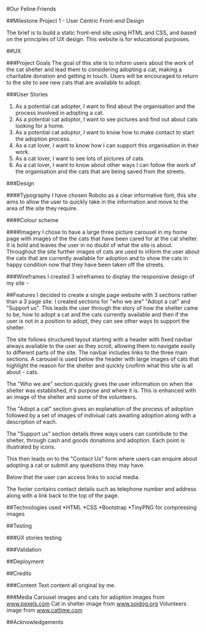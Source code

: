 #Our Feline Friends

##Milestone Project 1 - User Centric Front-end Design

The brief is to build a static front-end site using HTML and CSS, and based on the principles of UX design. This website is for educational purposes.

##UX

###Project Goals
The goal of this site is to inform users about the work of the cat shelter and lead them to considering adopting a cat, making a charitable donation and getting in touch. Users will be encouraged to return to the site to see new cats that are available to adopt.  

###User Stories

1. As a potential cat adopter, I want to find about the organisation and the process involved in adopting a cat.
2. As a potential cat adoptor, I want to see pictures and find out about cats looking for a home.
3. As a potential cat adoptor, I want to know how to make contact to start the adoption process.
4. As a cat lover, I want to know how I can support this organisation in their work.
5. As a cat lover, I want to see lots of pictures of cats.
6. As a cat lover, I want to know about other ways I can follow the work of the organisation and the cats that are being saved from the streets.


###Design

####Typography
I have chosen Roboto as a clear informative font, this site aims to allow the user to quickly take in the information and move to the area of the site they require. 

####Colour scheme

####Imagery
I chose to have a large three picture carousel in my home page with images of the the cats that have been cared for at the cat shelter. It is bold and leaves the user in no doubt of what the site is about. Throughout the site further images of cats are used to inform the user about the cats that are currently available for adoption and to show the cats in happy condition now that they have been taken off the streets. 

###Wireframes
I created 3 wireframes to display the responsive design of my site - 


##Features
I decided to create a single page website with 3 sections rather than a 3 page site. I created sections for "who we are" "Adopt a cat" and "Support us". This leads the user through the story of how the shelter came to be, how to adopt a cat and the cats currently available and then if the user is not in a position to adopt, they can see other ways to support the shelter.

The site follows structured layout starting with a header with fixed navbar always available to the user as they scroll, allowing them to navigate easily to different parts of the site. The navbar includes links to the three main sections. A carousel is used below the header with large images of cats that highlight the reason for the shelter and quickly cnofirm what this site is all about - cats.

The "Who we are" section quickly gives the user information on when the shelter was established, it's purpose and where it is. This is enhanced with an image of the shelter and some of the volunteers.

The "Adopt a cat" section gives an explanation of the process of adoption followed by a set of images of indiviual cats awaiting adoption along with a description of each. 

The "Support us" section details three ways users can contirbute to the shelter, through cash and goods donations and adoption. Each point is illustrated by icons.

This then leads on to the "Contact Us" form where users can enquire about adopting a cat or submit any questions they may have.

Below that the user can access links to social media.

The footer contains contact details such as telephone number and address along with a link back to the top of the page. 

##Technologies used
*HTML
*CSS
*Bootstrap
*TinyPNG for compressing images

##Testing

###UX stories testing

###Validation

##Deployment

##Credits

###Content
Text content all original by me. 

###Media
Carousel images and cats for adoption images from www.pexels.com
Cat in shelter image from www.soidog.org
Volunteers image from www.cattime.com



##Acknowledgements
